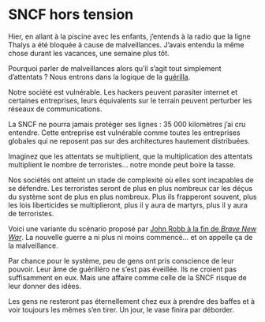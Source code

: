 # SNCF hors tension

Hier, en allant à la piscine avec les enfants, j’entends à la radio que la ligne Thalys a été bloquée à cause de malveillances. J’avais entendu la même chose durant les vacances, une semaine plus tôt.

Pourquoi parler de malveillances alors qu’il s’agit tout simplement d’attentats ? Nous entrons dans la logique de la [guérilla](http://blog.tcrouzet.com/2008/02/22/le-cinquieme-pouvoir-militaire/).

Notre société est vulnérable. Les hackers peuvent parasiter internet et certaines entreprises, leurs équivalents sur le terrain peuvent perturber les réseaux de communications.

La SNCF ne pourra jamais protéger ses lignes : 35 000 kilomètres j’ai cru entendre. Cette entreprise est vulnérable comme toutes les entreprises globales qui ne reposent pas sur des architectures hautement distribuées.

Imaginez que les attentats se multiplient, que la multiplication des attentats multiplient le nombre de terroristes… notre monde peut boire la tasse.

Nos sociétés ont atteint un stade de complexité où elles sont incapables de se défendre. Les terroristes seront de plus en plus nombreux car les déçus du système sont de plus en plus nombreux. Plus ils frapperont souvent, plus les lois liberticides se multiplieront, plus il y aura de martyrs, plus il y aura de terroristes.

Voici une variante du scénario proposé par [John Robb à la fin de *Brave New War*](http://blog.tcrouzet.com/2008/03/30/la-premiere-puissance-mondiale-c%e2%80%99est-la-guerilla/). La nouvelle guerre a ni plus ni moins commencé… et on appelle ça de la malveillance.

Par chance pour le système, peu de gens ont pris conscience de leur pouvoir. Leur âme de guérilléro ne s’est pas éveillée. Ils ne croient pas suffisamment en eux. Mais une affaire comme celle de la SNCF risque de leur donner des idées.

Les gens ne resteront pas éternellement chez eux à prendre des baffes et à voir toujours les mêmes s’en tirer. Un jour, le vase finira par déborder.